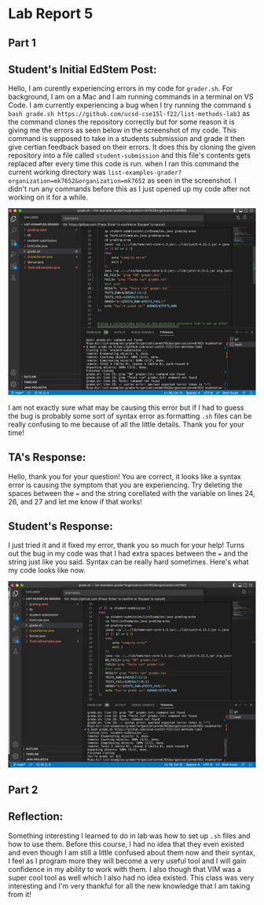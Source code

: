 # Lab Report 5

## Part 1

## Student's Initial EdStem Post:

Hello, I am curently experiencing errors in my code for `grader.sh`. For background, I am on a Mac and I am running commands in a terminal on VS Code. I am currently experiencing a bug when I try running the command `$ bash grade.sh https://github.com/ucsd-cse15l-f22/list-methods-lab3` as the command clones the repository correctly but for some reason it is giving me the errors as seen below in the screenshot of my code. This command is supposed to take in a students submission and grade it then give certian feedback based on their errors. It does this by cloning the given repository into a file called `student-submission` and this file's contents gets replaced after every time this code is run. when I ran this command the current working directory was `list-examples-grader?organization=mk7652&organization=mk7652` as seen in the screenshot. I didn't run any commands before this as I just opened up my code after not working on it for a while. 

![Image](CSE15L_labreport5_1.png)

I am not exactly sure what may be causing this error but if I had to guess the bug is probably some sort of syntax error as formatting `.sh` files can be really confusing to me because of all the little details. Thank you for your time!

## TA's Response:

Hello, thank you for your question! You are correct, it looks like a syntax error is causing the symptom that you are experiencing. Try deleting the spaces between the `=` and the string corellated with the variable on lines 24, 26, and 27 and let me know if that works!

## Student's Response:

I just tried it and it fixed my error, thank you so much for your help! Turns out the bug in my code was that I had extra spaces between the `=` and the string just like you said. Syntax can be really hard sometimes. Here's what my code looks like now.

![Image](CSE15L_labreport5_2.png)

## Part 2

## Reflection:

Something interesting I learned to do in lab was how to set up `.sh` files and how to use them. Before this course, I had no idea that they even existed and even though I am still a little confused about them now and their syntax, I feel as I program more they will become a very useful tool and I will gain confidence in my ability to work with them. I also though that VIM was a super cool tool as well which I also had no idea existed. This class was very interesting and I'm very thankful for all the new knowledge that I am taking from it!




